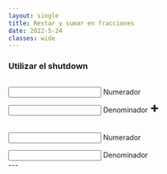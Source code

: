 ```yaml
---
layout: single
title: Restar y sumar en fracciones
date: 2022-5-24
classes: wide
---
```


### Utilizar  el shutdown
<link rel="stylesheet" href="/assets/css/converter.css">
<div id="fracciones">
    <div id="fraccion_uno" style="display: inline-block;box-sizing: border-box;">
        <div class="group" style="margin-top:1.5vw">
            <input id="output" required="" type="text" class="input">
            <span class="highlight"></span>
            <span class="bar"></span>
            <label>Numerador</label>
        </div>
        <div class="group" style="margin-top:1.5vw">
            <input id="output" required="" type="text" class="input">
            <span class="highlight"></span>
            <span class="bar"></span>
            <label>Denominador</label>
        </div>
    </div>
    <h1 style="display: inline-block;box-sizing: border-box;">+</h1>
    <div id="fraccion_dos"  style="display: inline-block;box-sizing: border-box;">
        <div class="group" style="margin-top:1.5vw">
            <input id="output" required="" type="text" class="input">
            <span class="highlight"></span>
            <span class="bar"></span>
            <label>Numerador</label>
        </div>
        <div class="group" style="margin-top:1.5vw">
            <input id="output" required="" type="text" class="input">
            <span class="highlight"></span>
            <span class="bar"></span>
            <label>Denominador</label>
        </div>
    </div>
</div>
---